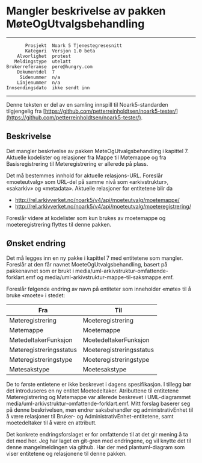 Mangler beskrivelse av pakken MøteOgUtvalgsbehandling
=====================================================

 ------------------  ---------------------------------
           Prosjekt  Noark 5 Tjenestegresesnitt
           Kategori  Versjon 1.0 beta
        Alvorlighet  protest
       Meldingstype  utelatt
    Brukerreferanse  pere@hungry.com
        Dokumentdel  7
         Sidenummer  n/a
        Linjenummer  n/a
    Innsendingsdato  ikke sendt inn
 ------------------  ---------------------------------

Denne teksten er del av en samling innspill til Noark5-standarden
tilgjengelig fra [https://github.com/petterreinholdtsen/noark5-tester/](https://github.com/petterreinholdtsen/noark5-tester/).

Beskrivelse
-----------

Det mangler beskrivelse av pakken MøteOgUtvalgsbehandling i kapittel
7.  Aktuelle kodelister og relasjoner fra Mappe til Møtemappe og fra
Basisregistrering til Møteregistrering er allerede på plass.

Det må bestemmes innhold for aktuelle relasjons-URL.  Foreslår
«moeteutvalg» som URL-del på samme nivå som «arkivstruktur»,
«sakarkiv» og «metadata».  Aktuelle relasjoner for entitetene blir da

 * http://rel.arkivverket.no/noark5/v4/api/moeteutvalg/moetemappe/
 * http://rel.arkivverket.no/noark5/v4/api/moeteutvalg/moeteregistrering/

Foreslår videre at kodelister som kun brukes av moetemappe og
moeteregistrering flyttes til denne pakken.

Ønsket endring
--------------

Det må legges inn en ny pakke i kapittel 7 med entitetene som mangler.
Foreslår at den får navnet MoeteOgUtvalgsbehandling, basert på
pakkenavnet som er brukt i
media/uml-arkivstruktur-omfattende-forklart.emf og
media/uml-arkivstruktur-mappe-til-saksmappe.emf.

Foreslår følgende endring av navn på entiteter som inneholder «møte»
til å bruke «moete» i stedet:

| Fra                     | Til                      |
|-------------------------|--------------------------|
| Møteregistrering        | Moeteregistrering        |
| Møtemappe               | Moetemappe               |
| MøtedeltakerFunksjon    | MoetedeltakerFunksjon    |
| Møteregistreringsstatus | Moeteregistreringsstatus |
| Møteregistreringstype   | Moeteregistreringstype   |
| Møtesakstype            | Moetesakstype            |

De to første entietene er ikke beskrevet i dagens spesifikasjon.  I
tillegg bør det introduseres en ny entitet Moetedeltaker.  Atributtene
til entitetene Møteregistrering og Møtemappe var allerede beskrevet i
UML-diagrammet media/uml-arkivstruktur-omfattende-forklart.emf.  Mitt
forslag baserer seg på denne beskrivelsen, men endrer saksbehandler og
administrativEnhet til å være relasjoner til Bruker- og
AdministrativEnhet-entitetene, samt moetedeltaker til å være en
attributt.

Det konkrete endringsforslaget er for omfattende til at det gir mening
å ta det med her.  Jeg har laget en git-gren med endringene, og vil
knytte det til denne mangelmeldingen via github.  Har der med
plantuml-diagram som viser entitetene og relasjonene til denne pakken.
